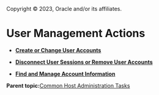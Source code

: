 Copyright © 2023, Oracle and/or its affiliates.

# User Management Actions

-   **[Create or Change User Accounts](../topics/cockpit-usermanage_create_a_user.md)**  

-   **[Disconnect User Sessions or Remove User Accounts](../topics/cockpit-usermanage_access_the_accounts_page.md)**  

-   **[Find and Manage Account Information](../topics/search_sort_view_accts.md)**  


**Parent topic:**[Common Host Administration Tasks](../topics/common_administration.md)

